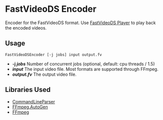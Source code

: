 FastVideoDS Encoder
===================
Encoder for the FastVideoDS format. Use [FastVideoDS Player](https://github.com/Gericom/FastVideoDSPlayer) to play back the encoded videos.

## Usage
    FastVideoDSEncoder [-j jobs] input output.fv

* **-j *jobs*** Number of concurrent jobs (optional, default: cpu threads / 1.5)
* ***input*** The input video file. Most formats are supported through FFmpeg.
* ***output.fv*** The output video file.

## Libraries Used
* [CommandLineParser](https://github.com/commandlineparser/commandline)
* [FFmpeg.AutoGen](https://github.com/Ruslan-B/FFmpeg.AutoGen)
* [FFmpeg](https://ffmpeg.org/)